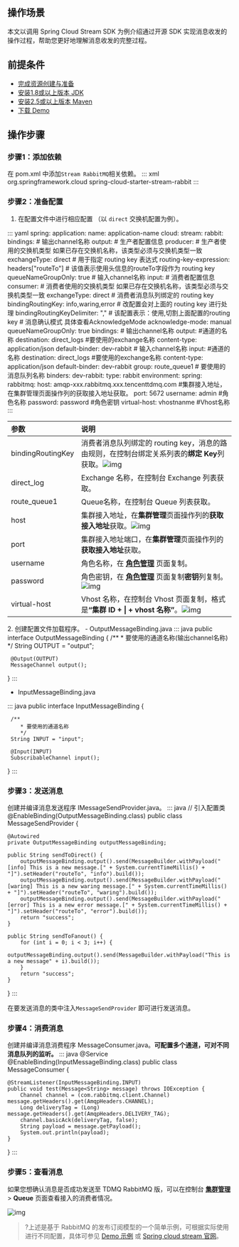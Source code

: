 ## 操作场景

本文以调用 Spring Cloud Stream SDK 为例介绍通过开源 SDK 实现消息收发的操作过程，帮助您更好地理解消息收发的完整过程。

## 前提条件

- [完成资源创建与准备](https://cloud.tencent.com/document/product/1495/61829)
- [安装1.8或以上版本 JDK](https://www.oracle.com/java/technologies/javase-downloads.html)
- [安装2.5或以上版本 Maven](http://maven.apache.org/download.cgi#)
- [下载 Demo](https://tdmq-document-1306598660.cos.ap-nanjing.myqcloud.com/%E5%85%AC%E6%9C%89%E4%BA%91demo/rabbitmq/tdmq-rabbitmq-springcloud-stream-demo.zip)

## 操作步骤

### 步骤1：添加依赖

在 pom.xml 中添加`Stream RabbitMQ`相关依赖。
<dx-codeblock>
:::  xml
<dependency>
	<groupId>org.springframework.cloud</groupId>
	<artifactId>spring-cloud-starter-stream-rabbit</artifactId>
</dependency>
:::
</dx-codeblock>


### 步骤2：准备配置

1. 在配置文件中进行相应配置 （以 `direct` 交换机配置为例）。
<dx-codeblock>
:::  yaml
spring:
  application:
    name: application-name
  cloud:
    stream:
      rabbit:
        bindings:
          # 输出channel名称
          output:
            # 生产者配置信息
            producer:
              # 生产者使用的交换机类型   如果已存在交换机名称，该类型必须与交换机类型一致
              exchangeType: direct
              # 用于指定 routing key 表达式
              routing-key-expression: headers["routeTo"] # 该值表示使用头信息的routeTo字段作为 routing key
              queueNameGroupOnly: true
          # 输入channel名称
          input:
            # 消费者配置信息
            consumer:
              # 消费者使用的交换机类型   如果已存在交换机名称，该类型必须与交换机类型一致
              exchangeType: direct
              # 消费者消息队列绑定的 routing key
              bindingRoutingKey: info,waring,error
              # 改配置会对上面的 routing key 进行处理
              bindingRoutingKeyDelimiter: ","  # 该配置表示：使用,切割上面配置的routing key
              # 消息确认模式   具体查看AcknowledgeMode
              acknowledge-mode: manual
              queueNameGroupOnly: true
      bindings:
      	# 输出channel名称
        output: #通道的名称
          destination: direct_logs #要使用的exchange名称
          content-type: application/json
          default-binder: dev-rabbit
        # 输入channel名称
        input: #通道的名称
          destination: direct_logs #要使用的exchange名称
          content-type: application/json
          default-binder: dev-rabbit
          group: route_queue1 # 要使用的消息队列名称
      binders:
        dev-rabbit:
          type: rabbit
          environment:
            spring:
              rabbitmq:
                host: amqp-xxx.rabbitmq.xxx.tencenttdmq.com #集群接入地址，在集群管理页面操作列的获取接入地址获取。
                port: 5672
                username: admin #角色名称
                password: password #角色密钥
                virtual-host: vhostnanme #Vhost名称
:::
</dx-codeblock>
<table>
<thead>
<tr>
<th align="left">参数</th>
<th align="left">说明</th>
</tr>
</thead>
<tbody><tr>
<td align="left">bindingRoutingKey</td>
<td align="left">消费者消息队列绑定的 routing key，消息的路由规则，在控制台绑定关系列表的<strong>绑定 Key</strong>列获取。<img src="https://main.qcloudimg.com/raw/66d31e7d7ec8519843a8fc67bff87265.png" alt="img"></td>
</tr>
<tr>
<td align="left">direct_log</td>
<td align="left">Exchange 名称，在控制台 Exchange 列表获取。</td>
</tr>
<tr>
<td align="left">route_queue1</td>
<td align="left">Queue名称，在控制台 Queue 列表获取。</td>
</tr>
<tr>
<td align="left">host</td>
<td align="left">集群接入地址，在<strong>集群管理</strong>页面操作列的<strong>获取接入地址</strong>获取。<img src="https://main.qcloudimg.com/raw/0238d2d64bd896704ebef400fc08a7f1.png" alt="img"></td>
</tr>
<tr>
<td align="left">port</td>
<td align="left">集群接入地址端口，在<strong>集群管理</strong>页面操作列的<strong>获取接入地址</strong>获取。</td>
</tr>
<tr>
<td align="left">username</td>
<td align="left">角色名称，在 <strong><a href="https://console.cloud.tencent.com/tdmq/role">角色管理</a></strong> 页面复制。</td>
</tr>
<tr>
<td align="left">password</td>
<td align="left">角色密钥，在 <strong><a href="https://console.cloud.tencent.com/tdmq/role">角色管理</a></strong> 页面复制<strong>密钥</strong>列复制。<img src="https://main.qcloudimg.com/raw/52907691231cc11e6e4801298ba90a6c.png" alt="img"></td>
</tr>
<tr>
<td align="left">virtual-host</td>
<td align="left">Vhost 名称，在控制台 Vhost 页面复制，格式是<strong>“集群 ID + | + vhost 名称”</strong>。<img src="https://main.qcloudimg.com/raw/ae6ec1a5a94c9befea289ad7f5b46aed.png" alt="img"></td>
</tr>
</tbody></table>
2. 创建配置文件加载程序。
   - OutputMessageBinding.java
<dx-codeblock>
:::  java
public interface OutputMessageBinding {
	 /**
		* 要使用的通道名称(输出channel名称)
		*/
	 String OUTPUT = "output";

	 @Output(OUTPUT)
	 MessageChannel output();
}
:::
</dx-codeblock>
   - InputMessageBinding.java
<dx-codeblock>
:::  java
public interface InputMessageBinding {

	 /**
		* 要使用的通道名称
		*/
	 String INPUT = "input";

	 @Input(INPUT)
	 SubscribableChannel input();
}
:::
</dx-codeblock>


### 步骤3：发送消息

创建并编译消息发送程序 IMessageSendProvider.java。
<dx-codeblock>
:::  java
// 引入配置类
@EnableBinding(OutputMessageBinding.class)
public class MessageSendProvider {

    @Autowired
    private OutputMessageBinding outputMessageBinding;

    public String sendToDirect() {
        outputMessageBinding.output().send(MessageBuilder.withPayload("[info] This is a new message.[" + System.currentTimeMillis() + "]").setHeader("routeTo", "info").build());
        outputMessageBinding.output().send(MessageBuilder.withPayload("[waring] This is a new waring message.[" + System.currentTimeMillis() + "]").setHeader("routeTo", "waring").build());
        outputMessageBinding.output().send(MessageBuilder.withPayload("[error] This is a new error message.[" + System.currentTimeMillis() + "]").setHeader("routeTo", "error").build());
        return "success";
    }

    public String sendToFanout() {
        for (int i = 0; i < 3; i++) {
            outputMessageBinding.output().send(MessageBuilder.withPayload("This is a new message" + i).build());
        }
        return "success";
    }
}
:::
</dx-codeblock>


在要发送消息的类中注入`MessageSendProvider` 即可进行发送消息。

### 步骤4：消费消息

创建并编译消息消费程序 MessageConsumer.java。**可配置多个通道，可对不同消息队列的监听。**
<dx-codeblock>
:::  java
@Service
@EnableBinding(InputMessageBinding.class)
public class MessageConsumer {

    @StreamListener(InputMessageBinding.INPUT)
    public void test(Message<String> message) throws IOException {
        Channel channel = (com.rabbitmq.client.Channel) message.getHeaders().get(AmqpHeaders.CHANNEL);
        Long deliveryTag = (Long) message.getHeaders().get(AmqpHeaders.DELIVERY_TAG);
        channel.basicAck(deliveryTag, false);
        String payload = message.getPayload();
        System.out.println(payload);
    }
}
:::
</dx-codeblock>


### 步骤5：查看消息

如果您想确认消息是否成功发送至 TDMQ RabbitMQ 版，可以在控制台 **[集群管理](https://console.cloud.tencent.com/tdmq/rocket-cluster)** > **Queue** 页面查看接入的消费者情况。

![img](https://main.qcloudimg.com/raw/a7d78cc58efadfb614b890cc33d08632.png)

>?上述是基于 RabbitMQ 的发布订阅模型的一个简单示例，可根据实际使用进行不同配置，具体可参见 [Demo 示例](https://tdmq-document-1306598660.cos.ap-nanjing.myqcloud.com/%E5%85%AC%E6%9C%89%E4%BA%91demo/rabbitmq/tdmq-rabbitmq-springcloud-stream-demo.zip) 或 [Spring cloud stream 官网](https://github.com/spring-cloud/spring-cloud-stream-binder-rabbit#rabbit-prod-props)。

